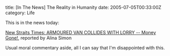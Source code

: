 title: [In The News] The Reality in Humanity
date: 2005-07-05T00:33:00Z
category: Life

This is in the news today:

[New Straits Times: ARMOURED VAN COLLIDES WITH LORRY -- Money Gone!](http://www.nst.com.my/Current_News/NST/Tuesday/Frontpage/20050705074916/Article/indexb_html), reported by Alina Simon

Usual moral commentary aside, all I can say that I'm disappointed with this.

